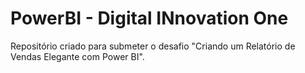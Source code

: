 # PowerBI - Digital INnovation One

Repositório criado para submeter o desafio "Criando um Relatório de Vendas Elegante com Power BI".
